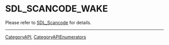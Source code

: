# SDL_SCANCODE_WAKE

Please refer to [SDL_Scancode](SDL_Scancode) for details.

----
[CategoryAPI](CategoryAPI), [CategoryAPIEnumerators](CategoryAPIEnumerators)

